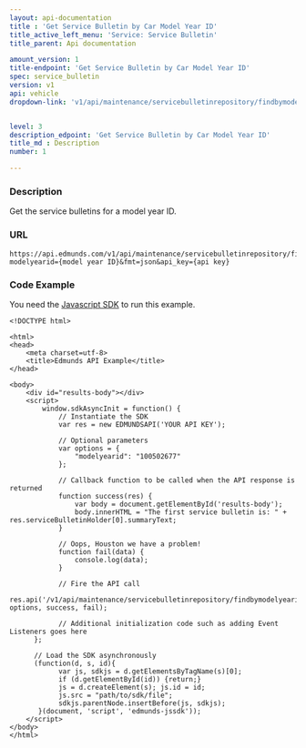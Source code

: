 ```yaml
---
layout: api-documentation
title : 'Get Service Bulletin by Car Model Year ID'
title_active_left_menu: 'Service: Service Bulletin'
title_parent: Api documentation

amount_version: 1
title-endpoint: 'Get Service Bulletin by Car Model Year ID'
spec: service_bulletin
version: v1
api: vehicle
dropdown-link: 'v1/api/maintenance/servicebulletinrepository/findbymodelyearid'


level: 3
description_edpoint: 'Get Service Bulletin by Car Model Year ID'
title_md : Description
number: 1

---
```


### Description

Get the service bulletins for a model year ID.

### URL

	https://api.edmunds.com/v1/api/maintenance/servicebulletinrepository/findbymodelyearid?modelyearid={model year ID}&fmt=json&api_key={api key}
	
### Code Example

You need the [Javascript SDK](https://github.com/EdmundsAPI/edmunds-javascript-sdk) to run this example.

	<!DOCTYPE html>

	<html>
	<head>
		<meta charset=utf-8>
		<title>Edmunds API Example</title>
	</head>

	<body>
		<div id="results-body"></div>
		<script>
		  	window.sdkAsyncInit = function() {
		    	// Instantiate the SDK
				var res = new EDMUNDSAPI('YOUR API KEY');

				// Optional parameters
				var options = {
					"modelyearid": "100502677"
				};

				// Callback function to be called when the API response is returned
				function success(res) {
					var body = document.getElementById('results-body');
					body.innerHTML = "The first service bulletin is: " + res.serviceBulletinHolder[0].summaryText;
				}

				// Oops, Houston we have a problem!
				function fail(data) {
					console.log(data);
				}

				// Fire the API call
				res.api('/v1/api/maintenance/servicebulletinrepository/findbymodelyearid', options, success, fail);

			    // Additional initialization code such as adding Event Listeners goes here
		  };

		  // Load the SDK asynchronously
		  (function(d, s, id){
		     	var js, sdkjs = d.getElementsByTagName(s)[0];
		     	if (d.getElementById(id)) {return;}
		     	js = d.createElement(s); js.id = id;
		     	js.src = "path/to/sdk/file";
		     	sdkjs.parentNode.insertBefore(js, sdkjs);
		   }(document, 'script', 'edmunds-jssdk'));
		</script>
	</body>
	</html>
